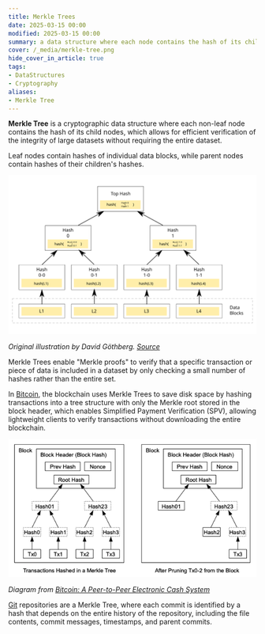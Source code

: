 ```yaml
---
title: Merkle Trees
date: 2025-03-15 00:00
modified: 2025-03-15 00:00
summary: a data structure where each node contains the hash of its child nodes
cover: /_media/merkle-tree.png
hide_cover_in_article: true
tags:
- DataStructures
- Cryptography
aliases:
- Merkle Tree
---
```


**Merkle Tree** is a cryptographic data structure where each non-leaf node contains the hash of its child nodes, which allows for efficient verification of the integrity of large datasets without requiring the entire dataset.

Leaf nodes contain hashes of individual data blocks, while parent nodes contain hashes of their children's hashes.

![merkle-tree.png](../_media/merkle-tree.png)

*Original illustration by David Göthberg. [Source](https://commons.wikimedia.org/wiki/File:Hash_Tree.svg)*

Merkle Trees enable "Merkle proofs" to verify that a specific transaction or piece of data is included in a dataset by only checking a small number of hashes rather than the entire set.

In [Bitcoin](../../../permanent/bitcoin.md), the blockchain uses Merkle Trees to save disk space by hashing transactions into a tree structure with only the Merkle root stored in the block header, which enables Simplified Payment Verification (SPV), allowing lightweight clients to verify transactions without downloading the entire blockchain.

![merkle-tree-in-bitcoin.png](../_media/merkle-tree-in-bitcoin.png)

*Diagram from [Bitcoin: A Peer-to-Peer Electronic Cash System](https://bitcoin.org/bitcoin.pdf)*

[Git](git.md) repositories are a Merkle Tree, where each commit is identified by a hash that depends on the entire history of the repository, including the file contents, commit messages, timestamps, and parent commits.